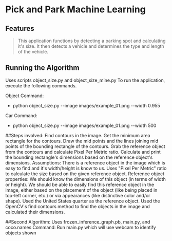 # Pick and Park Machine Learning 


## Features
> This application functions by detecting a parking spot
> and calculating it's size. It then detects a vehicle 
> and determines the type and length of the vehicle.

## Running the Algorithm
Uses scripts object_size.py and object_size_mine.py
To run the application, execute the following commands.

Object Command:
- python object_size.py --image images/example_01.png --width 0.955

Car Command:
- python object_size.py --image images/example_01.png --width 500

##Steps involved:
Find contours in the image.
Get the minimum area rectangle for the contours.
Draw the mid points and the lines joining mid points of the bounding rectangle of the contours.
Grab the reference object from the contours and calculate Pixel Per Metric ratio.
Calculate and print the bounding rectangle's dimensions based on the reference object's dimensions.
Assumptions:
There is a reference object in the image which is easy to find and it's width/height is know to us.
Uses "Pixel Per Metric" ratio to calculate the size based on the given reference object.
Reference object properties:
We should know the dimensions of this object (in terms of width or height).
We should be able to easily find this reference object in the image, either based on the placement of the object (like being placed in top-left corner, etc.) or via appearances (like distinctive color and/or shape).
Used the United States quarter as the reference object.
Used the OpenCV's find contours method to find the objects in the image and calculated their dimensions.

##Second Algorithm:
Uses frozen_inference_graph.pb, main.py, and coco.names
Command:
Run main.py which will use webcam to identify objects shown
